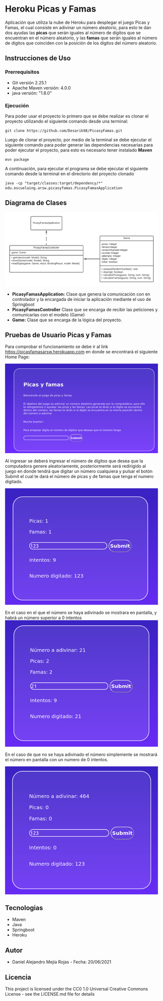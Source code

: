 # Heroku Picas y Famas

Aplicación que utiliza la nube de Heroku para desplegar el juego Picas y Famas, el cual consiste en adivinar un número aleatorio, para esto te dan dos ayudas las **picas** que serán iguales al número de dígitos que se encuentran en el número aleatorio, y las **famas** que serán iguales al número de dígitos que coinciden con la posición de los dígitos del número aleatorio.

## Instrucciones de Uso

### Prerrequisitos
* Git versión 2.25.1
* Apache Maven versión: 4.0.0
* java versión: "1.8.0"

### Ejecución
Para poder usar el proyecto lo primero que se debe realizar es clonar el proyecto utilizando el siguiente comando desde una terminal:
```
git clone https://github.com/Desarik98/PicasyFamas.git
```
Luego de clonar el proyecto, por medio de la terminal se debe ejecutar el siguiente comando para poder generar las dependencias necesarias para poder ejecutar el proyecto, para esto es necesario tener instalado **Maven**
```
mvn package
```
A continuación, para ejecutar el programa se debe ejecutar el siguiente comando desde la terminal en el directorio del proyecto clonado
```
java -cp "target/classes:target/dependency/*" edu.escuelaing.arsw.picasyfamas.PicasyFamasApplication
```

## Diagrama de Clases

![PicasyFamasDiagram](Images/PicasyFamasApplication.png)

* **PicasyFamasApplication:** Clase que genera la comunicación con en controlador y la encargada de iniciar la aplicación mediante el uso de Springboot
* **PicasyFamasController** Clase que se encarga de recibir las peticiones y comunicarlas con el modelo (Game)
* **Game:** Clase que se encarga de la lógica del proyecto.

## Pruebas de Usuario Picas y Famas
Para comprobar el funcionamiento se debe ir al link https://picasfamasarsw.herokuapp.com en donde se encontrará el siguiente Home Page:

![Home Page](Images/homePage.png)

Al ingresar se deberá ingresar el número de dígitos que desea que la computadora genere aleatoriamente, posteriormente será redirigido al juego en donde tendrá que digitar un número cualquiera y pulsar el botón Submit el cual te dará el número de picas y de famas que tenga el numero digitado.

![Game](Images/game.png)

En el caso en el que el número se haya adivinado se mostrara en pantalla, y habrá un número superior a 0 intentos
![Win](Images/win.png)

En el caso de que no se haya adivinado el número simplemente se mostrará el número en pantalla con un numero de 0 intentos.

![Lose](Images/lose.png)

## Tecnologias
* Maven
* Java
* Springboot
* Heroku

## Autor
* Daniel Alejandro Mejía Rojas - Fecha: 20/06/2021

## Licencia
This project is licensed under the CC0 1.0 Universal Creative Commons License - see the LICENSE.md file for details
